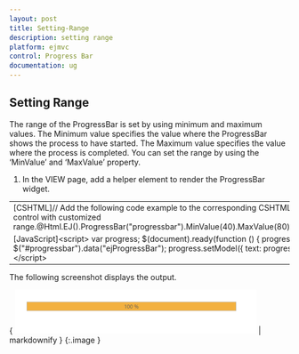 ```yaml
---
layout: post
title: Setting-Range
description: setting range
platform: ejmvc
control: Progress Bar
documentation: ug
---
```


## Setting Range

The range of the ProgressBar is set by using minimum and maximum values. The Minimum value specifies the value where the ProgressBar shows the process to have started. The Maximum value specifies the value where the process is completed. You can set the range by using the ‘MinValue’ and ‘MaxValue’ property.

1. In the VIEW page, add a helper element to render the ProgressBar widget.





<table>
<tr>
<td>
 [CSHTML]// Add the following code example to the corresponding CSHTML page to render the ProgressBar control with customized range.@Html.EJ().ProgressBar("progressbar").MinValue(40).MaxValue(80).Value(80).Height("20").Width("500")</td></tr>
<tr>
<td>
[JavaScript]&lt;script&gt;            var progress;            $(document).ready(function () {                progress = $("#progressbar").data("ejProgressBar");                progress.setModel({ text: progress.getPercentage() + " %" });            });        &lt;/script&gt;        </td></tr>
</table>


















 The following screenshot displays the output.

{ ![C:/Users/Gopal Lakshmanan/Desktop/dialog concept and features/pro100%.PNG](Setting-Range_images/Setting-Range_img1.png) | markdownify }
{:.image }



